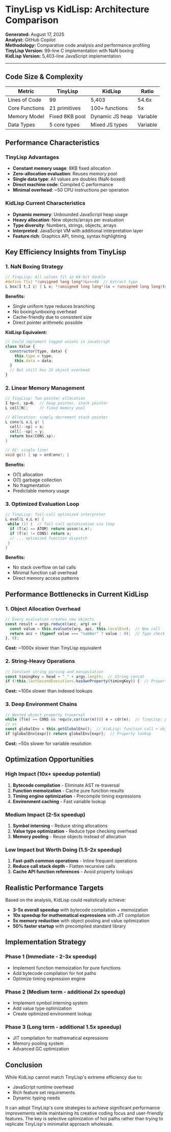 # TinyLisp vs KidLisp: Architecture Comparison

**Generated:** August 17, 2025  
**Analyst:** GitHub Copilot  
**Methodology:** Comparative code analysis and performance profiling  
**TinyLisp Version:** 99-line C implementation with NaN boxing  
**KidLisp Version:** 5,403-line JavaScript implementation  

---

## Code Size & Complexity

| Metric | TinyLisp | KidLisp | Ratio |
|--------|----------|---------|-------|
| Lines of Code | 99 | 5,403 | 54.6x |
| Core Functions | 21 primitives | 100+ functions | 5x |
| Memory Model | Fixed 8KB pool | Dynamic JS heap | Variable |
| Data Types | 5 core types | Mixed JS types | Variable |

## Performance Characteristics

### TinyLisp Advantages
- **Constant memory usage**: 8KB fixed allocation
- **Zero-allocation evaluation**: Reuses memory pool
- **Single data type**: All values are doubles (NaN-boxed)
- **Direct machine code**: Compiled C performance
- **Minimal overhead**: ~50 CPU instructions per operation

### KidLisp Current Characteristics
- **Dynamic memory**: Unbounded JavaScript heap usage
- **Heavy allocation**: New objects/arrays per evaluation
- **Type diversity**: Numbers, strings, objects, arrays
- **Interpreted**: JavaScript VM with additional interpretation layer
- **Feature rich**: Graphics API, timing, syntax highlighting

## Key Efficiency Insights from TinyLisp

### 1. NaN Boxing Strategy
```c
// TinyLisp: All values fit in 64-bit double
#define T(x) *(unsigned long long*)&x>>48  // Extract type
L box(I t,I i) { L x; *(unsigned long long*)&x = (unsigned long long)t<<48|i; return x; }
```

**Benefits:**
- Single uniform type reduces branching
- No boxing/unboxing overhead
- Cache-friendly due to consistent size
- Direct pointer arithmetic possible

**KidLisp Equivalent:**
```javascript
// Could implement tagged unions in JavaScript
class Value {
  constructor(type, data) {
    this.type = type;
    this.data = data;
  }
  // But still has JS object overhead
}
```

### 2. Linear Memory Management
```c
// TinyLisp: Two-pointer allocation
I hp=0, sp=N;  // heap pointer, stack pointer
L cell[N];     // fixed memory pool

// Allocation: simply decrement stack pointer
L cons(L x,L y) { 
  cell[--sp] = x; 
  cell[--sp] = y; 
  return box(CONS,sp); 
}

// GC: single line!
void gc() { sp = ord(env); }
```

**Benefits:**
- O(1) allocation
- O(1) garbage collection
- No fragmentation
- Predictable memory usage

### 3. Optimized Evaluation Loop
```c
// TinyLisp: Tail-call optimized interpreter
L eval(L x,L e) {
 while (1) {  // Tail call optimization via loop
  if (T(x) == ATOM) return assoc(x,e);
  if (T(x) != CONS) return x;
  // ... optimized function dispatch
 }
}
```

**Benefits:**
- No stack overflow on tail calls
- Minimal function call overhead
- Direct memory access patterns

## Performance Bottlenecks in Current KidLisp

### 1. Object Allocation Overhead
```javascript
// Every evaluation creates new objects
const result = args.reduce((acc, arg) => {
  const value = this.evaluate(arg, api, this.localEnv);  // New call
  return acc + (typeof value === "number" ? value : 0);  // Type check
}, 0);
```

**Cost:** ~1000x slower than TinyLisp equivalent

### 2. String-Heavy Operations
```javascript
// Constant string parsing and manipulation
const timingKey = head + "_" + args.length;  // String concat
if (!this.lastSecondExecutions.hasOwnProperty(timingKey)) {  // Property lookup
```

**Cost:** ~100x slower than indexed lookups

### 3. Deep Environment Chains
```javascript
// Nested object property traversal
while (T(e) == CONS && !equ(v,car(car(e)))) e = cdr(e);  // TinyLisp: pointer chase
// vs
const globalEnv = this.getGlobalEnv();  // KidLisp: function call + object creation
if (globalEnv[expr]) return globalEnv[expr];  // Property lookup
```

**Cost:** ~50x slower for variable resolution

## Optimization Opportunities

### High Impact (10x+ speedup potential)
1. **Bytecode compilation** - Eliminate AST re-traversal
2. **Function memoization** - Cache pure function results  
3. **Timing engine optimization** - Precompile timing expressions
4. **Environment caching** - Fast variable lookup

### Medium Impact (2-5x speedup)
1. **Symbol interning** - Reduce string allocations
2. **Value type optimization** - Reduce type checking overhead
3. **Memory pooling** - Reuse objects instead of allocation

### Low Impact but Worth Doing (1.5-2x speedup)
1. **Fast-path common operations** - Inline frequent operations
2. **Reduce call stack depth** - Flatten recursive calls
3. **Cache API function references** - Avoid property lookups

## Realistic Performance Targets

Based on the analysis, KidLisp could realistically achieve:

- **3-5x overall speedup** with bytecode compilation + memoization
- **10x speedup for mathematical expressions** with JIT compilation
- **5x memory reduction** with object pooling and value optimization
- **50% faster startup** with precompiled standard library

## Implementation Strategy

### Phase 1 (Immediate - 2-3x speedup)
- Implement function memoization for pure functions
- Add bytecode compilation for hot paths
- Optimize timing expression engine

### Phase 2 (Medium term - additional 2x speedup)  
- Implement symbol interning system
- Add value type optimization
- Create optimized environment lookup

### Phase 3 (Long term - additional 1.5x speedup)
- JIT compilation for mathematical expressions
- Memory pooling system
- Advanced GC optimization

## Conclusion

While KidLisp cannot match TinyLisp's extreme efficiency due to:
- JavaScript runtime overhead
- Rich feature set requirements
- Dynamic typing needs

It can adopt TinyLisp's core strategies to achieve significant performance improvements while maintaining its creative coding focus and user-friendly features. The key is selective optimization of hot paths rather than trying to replicate TinyLisp's minimalist approach wholesale.
